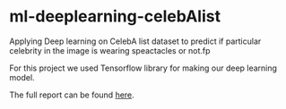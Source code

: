 # ml-deeplearning-celebAlist
Applying Deep learning on CelebA list dataset to predict if particular celebrity in the image is wearing speactacles or not.fp

For this project we used Tensorflow library for making our deep learning model.

The full report can be found <a href="">here</a>.
